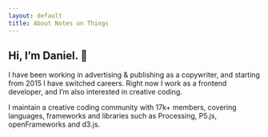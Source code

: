 ```yaml
---
layout: default
title: About Notes on Things
---
```

## Hi, I’m Daniel. 👋

I have been working in advertising &amp; publishing as a copywriter, and starting from 2015 I have switched careers. Right now I work as a frontend developer, and I’m also interested in creative coding.

I maintain a creative coding community with 17k+ members, covering languages, frameworks and libraries such as Processing, P5.js, openFrameworks and d3.js.